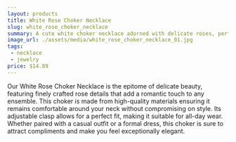```yaml
---
layout: products
title: White Rose Choker Necklace
slug: white_rose_choker_necklace
summary: A cute white choker necklace adorned with delicate roses, perfect for adding a touch of elegance to any outfit.
image_url: ./assets/media/white_rose_choker_necklace_01.jpg
tags:
 - necklace
 - jewelry
price: $14.89
---
```

Our White Rose Choker Necklace is the epitome of delicate beauty, featuring finely crafted rose details that add a romantic touch to any ensemble. This choker is made from high-quality materials ensuring it remains comfortable around your neck without compromising on style. Its adjustable clasp allows for a perfect fit, making it suitable for all-day wear. Whether paired with a casual outfit or a formal dress, this choker is sure to attract compliments and make you feel exceptionally elegant.